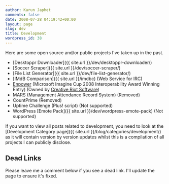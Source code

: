 ```yaml
---
author: Karun Japhet
comments: false
date: 2008-07-28 04:19:42+00:00
layout: page
slug: dev
title: Development
wordpress_id: 38
---
```


Here are some open source and/or public projects I've taken up in the past.

  * [Desktoppr Downloader]({{ site.url }}/dev/desktoppr-downloader/)
  * [Soccer Scraper]({{ site.url }}/dev/soccer-scraper/)
  * [File List Generator]({{ site.url }}/dev/file-list-generator/)
  * [IMdB Comparison]({{ site.url }}/imdbc) (Web Service for IRC)
  * [Enpower](http://enpower.us/) (Microsoft Imagine Cup 2008 Interoperability Award Winning Entry) (Owned by [Creative Riot Software](http://creativeriot.com/))
  * MARS (Management Attendance Record System) (Removed)
  * CountPrime (Removed)
  * Uptime Challenge (Plus! script) (Not supported)
  * WordPress [Emote Pack]({{ site.url }}/dev/wordpress-emote-pack) (Not supported)


If you want to view all posts related to development, you need to look at the [Development Category page]({{ site.url }}/blog/categories/development/) as it will contain version by version updates whilst this is a compilation of all projects I can publicly disclose.

## Dead Links
Please leave me a comment below if you see a dead link. I'll update the page to ensure it's fixed.
